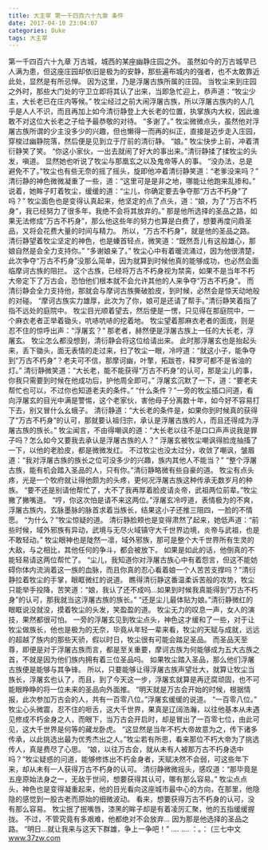 ```yaml
---
title: 大主宰 第一千四百六十九章 条件
date: 2017-04-10 23:04:07
categories: Duke
tags: 大主宰
---
```


第一千四百六十九章
万古城，城西的某座幽静庄园之外。
虽然如今的万古城早已人满为患，但这座庄园却依旧是极为的安静，那些遍布城内的强者，也不太敢靠近此处，显然是有所忌惮。
因为这里，乃是浮屠古族所属的庄园。
当牧尘来到庄园之外时，那些大门处的守卫立即将其认了出来，当即急忙迎上，恭声道：“牧尘少主，大长老已在庄内等候。”
牧尘经过之前大闹浮屠古族，所以浮屠古族内的人几乎是人人不识，而且再加上如今清衍静登上大长老的位置，执掌族内大权，因此谁敢不对这位大长老之子给予最恭敬的对待。
“多谢了。”
牧尘微微点头，虽然他对浮屠古族所谓的少主没多少的兴趣，但也懒得一而再的纠正，直接是迈步走入庄园，穿梭过幽静院落，然后便是见到立于厅前的清衍静。
“娘。”
牧尘快步上前，冲着清衍静笑了笑。
“你这小家伙，一出去就闹了好大的事出来。”清衍静揉了揉牧尘的头发，嗔道。
显然她也听说了牧尘与那凰玄之以及鬼帝等人的事。
“没办法，总是避免不了。”牧尘也有些无奈的摇了摇头，旋即他冲着清衍静笑道：“老爹没来吗？”
清衍静的神色微微凝重了一些，道：“这里可是是非之地，哪能让他跑来乱掺和。”
说着，她眸子盯着牧尘，缓缓的道：“尘儿，你确定要去争夺那“万古不朽身”了吗？”
牧尘面色也是变得认真起来，他坚定的点了点头，道：“娘，为了“万古不朽身”，我已经努力了很多年，我绝不会将其放弃的。”
那是他所选择的圣品之路，如果无法修成“万古不朽身”，那么他这些年的努力也算是白费了，想要再度问鼎圣品，又将会花费大量的时间与精力。
所以，“万古不朽身”，就是他的圣品之路。
清衍静望着牧尘坚定的神色，也是螓首轻点，微笑道：“既然吾儿有这般雄心，那娘自然是会全力支持你。”
“多谢娘亲了。”
牧尘心中有着暖流涌过，因为他很清楚，此次争夺“万古不朽身”没那么简单，因为就算到时候他真的能够成功，也必然会面临摩诃古族的阻拦。
这个古族，已经将万古不朽身视为禁脔，如果不是当年不朽大帝定下了万古会，恐怕他们根本就不会允许其他的人来争夺“万古不朽身”。
而清衍静会全力支持他，那就会与摩诃古族撕破脸皮，到时候，必然会是惊天动地般的对碰。
“摩诃古族实力雄厚，此次为了你，娘可是还请了帮手。”清衍静笑着指了指不远处的庭院中。
牧尘目光顺着望去，然后便是一愣，只见得在那庭院中，一个麻衣老者正举着锄头，吭哧吭哧的挖着地。
牧尘望着那麻衣老者的面庞，则是忍不住的惊呼出声：“浮屠玄？”
那老者，赫然便是浮屠古族上一任的大长老，浮屠玄。
牧尘怎么都没想到，清衍静会将这位给请出来。
此时那浮屠玄也是抬起头来，丢下锄头，面无表情的走过来，扫了牧尘一眼，冷哼道：“就这小子，能争夺到“万古不朽身”？老夫可不信，那摩诃幽，叶擎，拓跋苍，释罗可都不是省油的灯。”
清衍静微笑道：“大长老，能不能获得“万古不朽身”的认可，那是尘儿的事，你我只需要到时候在他成功后，护他周全即可。”
浮屠玄沉默了一下，道：“要老夫帮忙也可以，不过你也知道老夫的条件。”
“什么条件？”一旁的牧尘插口问道，看向浮屠玄的目光中满是警惕，这个老家伙，害他母子分离数十年，如今好不容易打下去，别又冒什么幺蛾子。
清衍静道：“大长老的条件是，如果你到时候真的获得了“万古不朽身”的认可，那就要认祖归宗，承认是浮屠古族的人，而且还得成为浮屠古族的族长。”
牧尘闻言，不由得嘲讽的道：“大长老以往不是口口声声说我是罪子吗？怎么如今又要我去承认是浮屠古族的人？”
浮屠玄被牧尘嘲讽得脸庞抽搐了一下，以他的老脸皮，都是微微发红。
不过牧尘也没太过分，收敛了嘲讽，皱眉道：“我对浮屠古族的族长之位可没多少的兴趣，族内其他人不能当？”
“整个浮屠古族，能有机会踏入圣品的人，只有你。”清衍静略微有些自豪的道。
牧尘有点头疼，光是一个牧府就让得他颇为的头疼，更何况浮屠古族这种传承无数岁月的种族。
“要不还是别请他帮忙了，大不了我再厚着脸皮请炎帝，武祖两位前辈。”牧尘撇了撇嘴道。
“哼，你这次怕是请不来这两位。”浮屠玄冷哼道，表情极为的不爽，浮屠古族内，玄脉墨脉的脉首求着当族长，结果这小子还推三阻四，一脸的不情愿。
“为什么？”牧尘惊疑的道。
清衍静脸颊也是变得肃然了起来，她低声道：“前些时候，域外邪族有异动，武境与无尽火域镇守大千世界边境，炎帝与武祖，也是不敢轻动。”
牧尘眼神也是陡然一凛，域外邪族，那可是整个大千世界所有生灵的大敌，与之相比，其他任何的争斗，都会被放下。
如果是如此的话，他倒真的不能轻易请这两位帮忙了。
“尘儿，我知道你对浮屠古族心中有着怨言，但这不能妨碍你体内流淌着这一族的血脉，而且你真的忍心看着娘一个人苦苦支撑吗？”清衍静拉着牧尘的手掌，眼眶微红的说道。
瞧得清衍静这番温柔诉苦般的攻势，牧尘只能举手投降，苦笑道：“娘，我认了还不成吗...如果到时候我真能得到“万古不朽身”的认可，那我就当这浮屠古族的族长。”
“还是尘儿最体贴为娘。”清衍静微红的眼眶说没就没，摸着牧尘的头发，笑盈盈的道。
牧尘无力的叹息一声，女人的演技，果然都很可怕。
一旁的浮屠玄见到牧尘点头，神色这才缓和了一些，对于让牧尘做族长，他也是极为的无奈，毕竟从年轻一辈来看，牧尘的天赋与成就，远远的超越了族内的那些天骄，假以时日，牧尘很有可能会踏足圣品。
而圣品天至尊，即便是对于浮屠古族而言，都是至关重要，摩诃古族为何能够成为五大古族之首，不就是因为他们族内拥有着三位圣品吗。
如果牧尘踏入圣品，那么他们浮屠古族便是能够与其争锋。
所以，只要能够让得浮屠古族声望壮大，就算让牧尘当族长，浮屠玄也认了，而且，到了今天这一步，浮屠玄就算是再迂腐顽固，也不可能眼睁睁的将一位未来的圣品向外面推。
“明天就是万古会开始的时候，根据情报，此次参加万古会的人，共有一百零八位。”浮屠玄缓缓的说道。
“一百零八位。”
牧尘心头微震，忍不住的咂舌，这大千世界，果真是辽阔浩瀚，以往他基本从未遇见修成不朽金身之人，而眼下，当万古会开启时，却是冒出了一百零七位，由此可见，这大千世界是何等的藏龙卧虎。
“这显然是当年不朽大帝故意为之，传下诸多传承，以此挑选出最为优秀杰出之人。”牧尘若有所思，看来那位不朽大帝为了挑选传人，真是费尽了心思。
“娘，以往万古会，就从未有人被那万古不朽身选中吗？”牧尘疑惑的问道，能够修炼出不朽金身者，天赋决然不会弱，可这些年下来，却从未有一人获得万古不朽身的认可。
清衍静微微摇头，感叹道：“那毕竟是五座原始法身之一，无敌于世间，想要获得其认可，哪有那么容易。”
牧尘点点头，神色也是变得凝重起来，他的目光看向这座城市最中心的方向，在那里，他隐隐的感觉到一股古老而原始的细微波动。
看来，想要获得万古不朽身的认可，没有那么容易。
牧尘抿了抿嘴唇，漆黑的眸子却是有着凌厉汇聚，他的五指缓缓握拢。
不过，不管究竟有多艰难，他都绝对不会放弃...
因为那是他选择的圣品之路。
“明日...就让我来与这天下群雄，争上一争吧！”
....
....
：。：
(三七中文 www.37zw.com